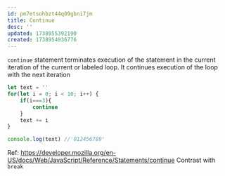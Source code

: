 ```yaml
---
id: pm7etsohbzt44q09gbni7jm
title: Continue
desc: ''
updated: 1738955392190
created: 1738954936776
---
```

`continue` statement terminates execution of the statement in the current iteration of the current or labeled loop. It continues execution of the loop with the next iteration
``` javascript
let text = ''
for(let i = 0; i < 10; i++) {
    if(i===3){
        continue
    }
    text += i
}

console.log(text) //'012456789'
```
Ref: https://developer.mozilla.org/en-US/docs/Web/JavaScript/Reference/Statements/continue
Contrast with `break` 